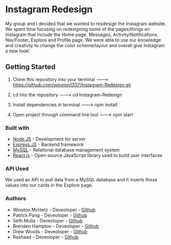 # Instagram Redesign
My group and I decided that we wanted to resdesign the Instagram website. We spent time focusing on redesigning some of the pages/things on Instagram that include the Home page, Messages, Activity/Notifications, Nav/Footer, Explore and Profile page. We were able to use our knowledge and creativty to change the color scheme/layout and overall give Instagram a new look!

## Getting Started
1. Clone this repository into your terminal --->
https://github.com/winston1337/Instagram-Redesign.git

2. cd into the repository ---> cd Instagram-Redesign

3. Install dependencies in terminal ---> npm install

4. Open project through command line tool ---> npm start

### Built with
* [Node.JS](https://nodejs.org/en/) - Development for server
* [Express.JS](https://expressjs.com/) - Backend framework
* [MySQL](https://www.mysql.com/) - Relational database management system
* [React.js](https://reactjs.org/) - Open-source JavaScript library used to build user interfaces

### API Used
We used an API to pull data from a MySQL database and it inserts those values into our cards in the Explore page.

### Authors
* Winston McHetz - Deveoloper - [Github](https://github.com/winston1337)
* Patrick Pang - Deveoloper - [Github](https://github.com/patrickpang23)
* Seth Mulia - Deveoloper - [Github](https://github.com/iMula)
* Brenden Hampton - Deveoloper - [Github](https://github.com/BhamptonR2H)
* Drew Woods - Deveoloper - [Github](https://github.com/drewwoods55)
* Rashaad  - Deveoloper - [Github](https://github.com/RashaadB)
